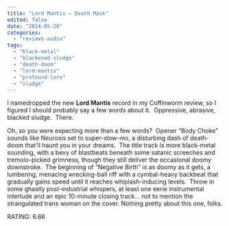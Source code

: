 ```yaml
---
title: "Lord Mantis – Death Mask"
edited: false
date: "2014-05-20"
categories:
  - "reviews-audio"
tags:
  - "black-metal"
  - "blackened-sludge"
  - "death-doom"
  - "lord-mantis"
  - "profound-lore"
  - "sludge"
---
```


I namedropped the new **Lord Mantis** record in my Coffinworm review, so I figured I should probably say a few words about it.  Oppressive, abrasive, blacked sludge.  There.

Oh, so you were expecting more than a few words?  Opener “Body Choke” sounds like Neurosis set to super-slow-mo, a disturbing dash of death-doom that’ll haunt you in your dreams.  The title track is more black-metal sounding, with a bevy of blastbeats beneath some satanic screeches and tremolo-picked grimness, though they still deliver the occasional doomy downstroke.  The beginning of “Negative Birth” is as doomy as it gets, a lumbering, menacing wrecking-ball riff with a cymbal-heavy backbeat that gradually gains speed until it reaches whiplash-inducing levels.  Throw in some ghastly post-industrial whispers, at least one eerie instrumental interlude and an epic 10-minute closing track… not to mention the strangulated trans woman on the cover. Nothing pretty about this one, folks.

RATING: 6.66
